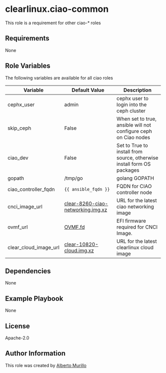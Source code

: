 # clearlinux.ciao-common
This role is a requirement for other ciao-* roles

## Requirements
None

## Role Variables
The following variables are available for all ciao roles

Variable  | Default Value | Description
--------  | ------------- | -----------
cephx_user | admin | cephx user to login into the ceph cluster
skip_ceph | False | When set to true, ansible will not configure ceph on Ciao nodes
ciao_dev | False | Set to True to install from source, otherwise install form OS packages
gopath | /tmp/go | golang GOPATH
ciao_controller_fqdn | `{{ ansible_fqdn }}` | FQDN for CIAO controller node
cnci_image_url | [clear-8260-ciao-networking.img.xz](https://download.clearlinux.org/demos/ciao/clear-8260-ciao-networking.img.xz) | URL for the latest ciao networking image
ovmf_url | [OVMF.fd](https://download.clearlinux.org/image/OVMF.fd) | EFI firmware required for CNCI Image.
clear_cloud_image_url | [clear-10820-cloud.img.xz](https://download.clearlinux.org/releases/10820/clear/clear-10820-cloud.img.xz) | URL for the latest clearlinux cloud image

## Dependencies
None

## Example Playbook
None

## License
Apache-2.0

## Author Information
This role was created by [Alberto Murillo](alberto.murillo.silva@intel.com)
